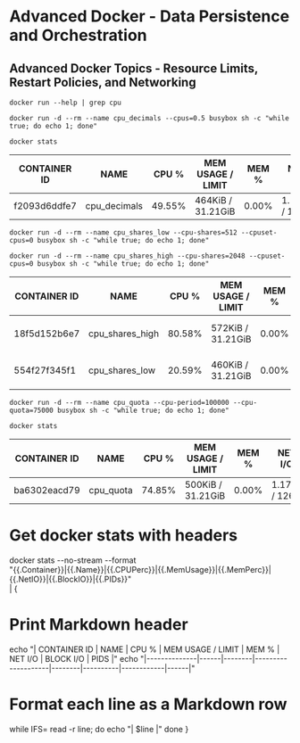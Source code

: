 # Advanced Docker - Data Persistence and Orchestration
## Advanced Docker Topics - Resource Limits, Restart Policies, and Networking

`docker run --help | grep cpu`

`docker run -d --rm --name cpu_decimals --cpus=0.5 busybox sh -c "while true; do echo 1; done"`

`docker stats`

| CONTAINER ID | NAME         | CPU %  | MEM USAGE / LIMIT    | MEM % | NET I/O         | BLOCK I/O | PIDS |
|--------------|--------------|--------|------------------------|--------|------------------|-----------|------|
| f2093d6ddfe7 | cpu_decimals | 49.55% | 464KiB / 31.21GiB     | 0.00% | 1.17kB / 126B    | 0B / 0B   | 1    |

`docker run -d --rm --name cpu_shares_low --cpu-shares=512 --cpuset-cpus=0 busybox sh -c "while true; do echo 1; done"`

`docker run -d --rm --name cpu_shares_high --cpu-shares=2048 --cpuset-cpus=0 busybox sh -c "while true; do echo 1; done"`

| CONTAINER ID | NAME              | CPU %   | MEM USAGE / LIMIT   | MEM % | NET I/O        | BLOCK I/O | PIDS |
|--------------|-------------------|---------|----------------------|--------|----------------|-----------|------|
| 18f5d152b6e7 | cpu_shares_high   | 80.58%  | 572KiB / 31.21GiB    | 0.00% | 872B / 126B    | 0B / 0B   | 1    |
| 554f27f345f1 | cpu_shares_low    | 20.59%  | 460KiB / 31.21GiB    | 0.00% | 1.3kB / 126B   | 0B / 0B   | 1    |

`docker run -d --rm --name cpu_quota --cpu-period=100000 --cpu-quota=75000 busybox sh -c "while true; do echo 1; done"`

`docker stats`

| CONTAINER ID | NAME       | CPU %   | MEM USAGE / LIMIT   | MEM % | NET I/O         | BLOCK I/O     | PIDS |
|--------------|------------|---------|----------------------|--------|------------------|----------------|------|
| ba6302eacd79 | cpu_quota  | 74.85%  | 500KiB / 31.21GiB    | 0.00% | 1.17kB / 126B    | 3.33MB / 0B    | 1    |






# Get docker stats with headers
docker stats --no-stream --format \
"{{.Container}}|{{.Name}}|{{.CPUPerc}}|{{.MemUsage}}|{{.MemPerc}}|{{.NetIO}}|{{.BlockIO}}|{{.PIDs}}" \
| {
  # Print Markdown header
  echo "| CONTAINER ID | NAME | CPU % | MEM USAGE / LIMIT | MEM % | NET I/O | BLOCK I/O | PIDS |"
  echo "|--------------|------|--------|--------------------|--------|----------|------------|------|"

  # Format each line as a Markdown row
  while IFS= read -r line; do
    echo "| $line |"
  done
}
